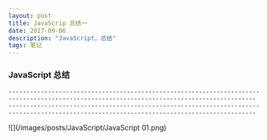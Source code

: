 ```yaml
---
layout: post
title: JavaScrip 总结一
date: 2017-09-06
description: "JavaScript，总结"
tags: 笔记   
---
```


### JavaScript 总结
```
-------------------------------------------------------------------------------------------------------------------------------------------
-------------------------------------------------------------------------------------------------------------------------------------------
```
![](/images/posts/JavaScript/JavaScript 01.png)
